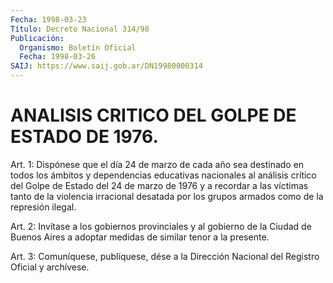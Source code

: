 ```yaml
---
Fecha: 1998-03-23
Título: Decreto Nacional 314/98
Publicación:
  Organismo: Boletín Oficial
  Fecha: 1998-03-26
SAIJ: https://www.saij.gob.ar/DN19980000314
---
```

# ANALISIS CRITICO DEL GOLPE DE ESTADO DE 1976.

<a id="1"></a>
Art. 1: Dispónese que el día 24 de marzo de cada año sea destinado en todos los ámbitos y dependencias educativas nacionales al análisis crítico del Golpe de Estado del 24 de marzo de 1976 y a recordar a las víctimas tanto de la violencia irracional desatada por los grupos armados como de la represión ilegal.

<a id="2"></a>
Art. 2: Invítase a los gobiernos provinciales y al gobierno de la Ciudad de Buenos Aires a adoptar medidas de similar tenor a la presente.

<a id="3"></a>
Art. 3: Comuníquese, publíquese, dése a la Dirección Nacional del Registro Oficial y archívese.